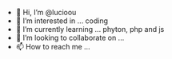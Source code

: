 - 👋 Hi, I’m @lucioou
- 👀 I’m interested in ... coding
- 🌱 I’m currently learning ... phyton, php and js
- 💞️ I’m looking to collaborate on ... 
- 📫 How to reach me ... 

<!---
lucioou/lucioou is a ✨ special ✨ repository because its `README.md` (this file) appears on your GitHub profile.
You can click the Preview link to take a look at your changes.
--->
